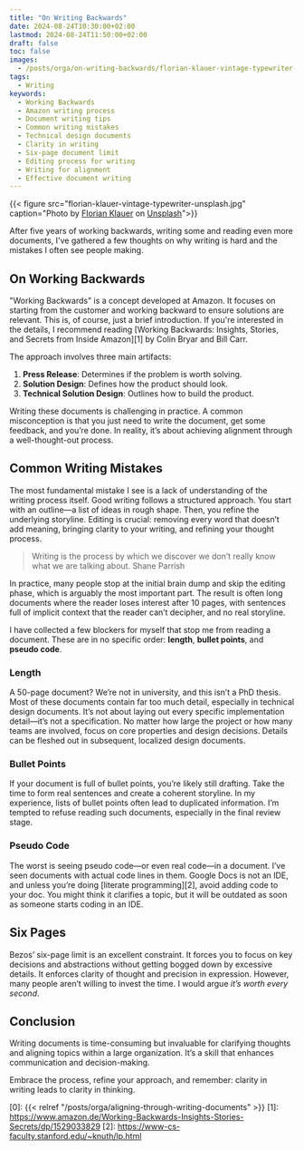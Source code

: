 ```yaml
---
title: "On Writing Backwards"
date: 2024-08-24T10:30:00+02:00
lastmod: 2024-08-24T11:50:00+02:00
draft: false
toc: false
images:
  - /posts/orga/on-writing-backwards/florian-klauer-vintage-typewriter-unsplash.jpg
tags: 
  - Writing
keywords:
  - Working Backwards
  - Amazon writing process
  - Document writing tips
  - Common writing mistakes
  - Technical design documents
  - Clarity in writing
  - Six-page document limit
  - Editing process for writing
  - Writing for alignment
  - Effective document writing
---
```


{{< figure src="florian-klauer-vintage-typewriter-unsplash.jpg"
    caption="Photo by [Florian Klauer](https://unsplash.com/@florianklauer) on [Unsplash](https://unsplash.com/photos/black-fayorit-typewriter-with-printer-paper-mk7D-4UCfmg)">}}

After five years of working backwards, writing some and reading even more documents, I've gathered a few thoughts on why writing is hard and the mistakes I often see people making.

## On Working Backwards

"Working Backwards" is a concept developed at Amazon.
It focuses on starting from the customer and working backward to ensure solutions are relevant.
This is, of course, just a brief introduction.
If you're interested in the details, I recommend reading [Working Backwards: Insights, Stories, and Secrets from Inside Amazon][1] by Colin Bryar and Bill Carr.

The approach involves three main artifacts:

1. **Press Release**: Determines if the problem is worth solving.
1. **Solution Design**: Defines how the product should look.
1. **Technical Solution Design**: Outlines how to build the product.

Writing these documents is challenging in practice.
A common misconception is that you just need to write the document, get some feedback, and you’re done.
In reality, it’s about achieving alignment through a well-thought-out process.

## Common Writing Mistakes

The most fundamental mistake I see is a lack of understanding of the writing process itself.
Good writing follows a structured approach.
You start with an outline—a list of ideas in rough shape.
Then, you refine the underlying storyline.
Editing is crucial: removing every word that doesn’t add meaning, bringing clarity to your writing, and refining your thought process.

> Writing is the process by which we discover we don’t really know what we are talking about.
> Shane Parrish

In practice, many people stop at the initial brain dump and skip the editing phase, which is arguably the most important part.
The result is often long documents where the reader loses interest after 10 pages, with sentences full of implicit context that the reader can’t decipher, and no real storyline.

I have collected a few blockers for myself that stop me from reading a document.
These are in no specific order: **length**, **bullet points**, and **pseudo code**.

### Length

A 50-page document?
We’re not in university, and this isn’t a PhD thesis.
Most of these documents contain far too much detail, especially in technical design documents.
It’s not about laying out every specific implementation detail—it’s not a specification.
No matter how large the project or how many teams are involved, focus on core properties and design decisions.
Details can be fleshed out in subsequent, localized design documents.

### Bullet Points

If your document is full of bullet points, you’re likely still drafting.
Take the time to form real sentences and create a coherent storyline.
In my experience, lists of bullet points often lead to duplicated information.
I’m tempted to refuse reading such documents, especially in the final review stage.

### Pseudo Code

The worst is seeing pseudo code—or even real code—in a document.
I’ve seen documents with actual code lines in them.
Google Docs is not an IDE, and unless you’re doing [literate programming][2], avoid adding code to your doc.
You might think it clarifies a topic, but it will be outdated as soon as someone starts coding in an IDE.

## Six Pages

Bezos’ six-page limit is an excellent constraint.
It forces you to focus on key decisions and abstractions without getting bogged down by excessive details.
It enforces clarity of thought and precision in expression.
However, many people aren’t willing to invest the time.
I would argue *it’s worth every second*.

## Conclusion

Writing documents is time-consuming but invaluable for clarifying thoughts and aligning topics within a large organization.
It’s a skill that enhances communication and decision-making.

Embrace the process, refine your approach, and remember: clarity in writing leads to clarity in thinking.

[0]: {{< relref "/posts/orga/aligning-through-writing-documents" >}}
[1]: https://www.amazon.de/Working-Backwards-Insights-Stories-Secrets/dp/1529033829
[2]: https://www-cs-faculty.stanford.edu/~knuth/lp.html